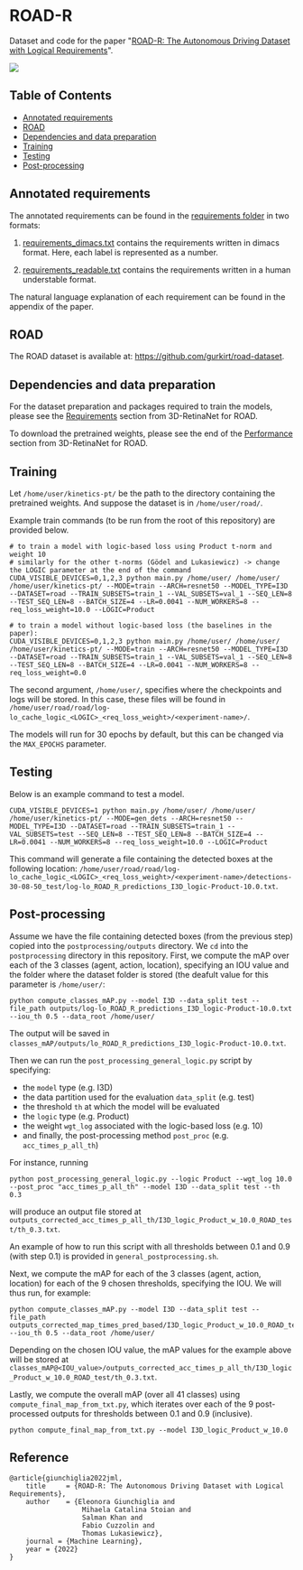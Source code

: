 # ROAD-R 

Dataset and code for the paper "[ROAD-R: The Autonomous Driving Dataset with Logical Requirements](https://learn-to-race.org/workshop-ai4ad-ijcai2022/assets/papers/paper_10.pdf)".

![](https://github.com/EGiunchiglia/ROAD-R/blob/main/extras/short_clip.gif)

## Table of Contents
- <a href='#dep'>Annotated requirements</a>
- <a href='#dep'>ROAD</a>
- <a href='#dep'>Dependencies and data preparation</a>
- <a href='#training'>Training</a>
- <a href='#testing'>Testing</a>
- <a href='#prostprocessing'>Post-processing</a>


## Annotated requirements

The annotated requirements can be found in the [requirements folder](requirements) in two formats:

1. [requirements_dimacs.txt](requirements/requirements_dimacs.txt) contains the requirements written in dimacs format. Here, each label is represented as a number.

2. [requirements_readable.txt](requirements/requirements_readable.txt) contains the requirements written in a human understable format. 

The natural language explanation of each requirement can be found in the appendix of the paper.


## ROAD 

The ROAD dataset is available at: https://github.com/gurkirt/road-dataset.


## Dependencies and data preparation
For the dataset preparation and packages required to train the models, please see the [Requirements](https://github.com/gurkirt/3D-RetinaNet#requirements) section from 3D-RetinaNet for ROAD.  

To download the pretrained weights, please see the end of the [Performance](https://github.com/gurkirt/3D-RetinaNet#performance) section from 3D-RetinaNet for ROAD.  

## Training

Let `/home/user/kinetics-pt/` be the path to the directory containing the pretrained weights. 
And suppose the dataset is in `/home/user/road/`.

Example train commands (to be run from the root of this repository) are provided below.

```
# to train a model with logic-based loss using Product t-norm and weight 10
# similarly for the other t-norms (Gödel and Lukasiewicz) -> change the LOGIC parameter at the end of the command
CUDA_VISIBLE_DEVICES=0,1,2,3 python main.py /home/user/ /home/user/  /home/user/kinetics-pt/ --MODE=train --ARCH=resnet50 --MODEL_TYPE=I3D --DATASET=road --TRAIN_SUBSETS=train_1 --VAL_SUBSETS=val_1 --SEQ_LEN=8 --TEST_SEQ_LEN=8 --BATCH_SIZE=4 --LR=0.0041 --NUM_WORKERS=8 --req_loss_weight=10.0 --LOGIC=Product

# to train a model without logic-based loss (the baselines in the paper): 
CUDA_VISIBLE_DEVICES=0,1,2,3 python main.py /home/user/ /home/user/  /home/user/kinetics-pt/ --MODE=train --ARCH=resnet50 --MODEL_TYPE=I3D --DATASET=road --TRAIN_SUBSETS=train_1 --VAL_SUBSETS=val_1 --SEQ_LEN=8 --TEST_SEQ_LEN=8 --BATCH_SIZE=4 --LR=0.0041 --NUM_WORKERS=8 --req_loss_weight=0.0
```

The second argument, `/home/user/`, specifies where the checkpoints and logs will be stored. 
In this case, these files will be found in 
`/home/user/road/road/log-lo_cache_logic_<LOGIC>_<req_loss_weight>/<experiment-name>/`.

The models will run for 30 epochs by default, but this can be changed via the `MAX_EPOCHS` parameter.


## Testing 
Below is an example command to test a model.

```
CUDA_VISIBLE_DEVICES=1 python main.py /home/user/ /home/user/  /home/user/kinetics-pt/ --MODE=gen_dets --ARCH=resnet50 --MODEL_TYPE=I3D --DATASET=road --TRAIN_SUBSETS=train_1 --VAL_SUBSETS=test --SEQ_LEN=8 --TEST_SEQ_LEN=8 --BATCH_SIZE=4 --LR=0.0041 --NUM_WORKERS=8 --req_loss_weight=10.0 --LOGIC=Product 
```

This command will generate a file containing the detected boxes at the following location:
`/home/user/road/road/log-lo_cache_logic_<LOGIC>_<req_loss_weight>/<experiment-name>/detections-30-08-50_test/log-lo_ROAD_R_predictions_I3D_logic-Product-10.0.txt`.

## Post-processing
Assume we have the file containing detected boxes (from the previous step) copied into the `postprocessing/outputs` directory.
We `cd` into the `postprocessing` directory in this repository. 
First, we compute the mAP over each of the 3 classes (agent, action, location), specifying an IOU value and the folder where the dataset folder is stored (the deafult value for this parameter is `/home/user/`:
```
python compute_classes_mAP.py --model I3D --data_split test --file_path outputs/log-lo_ROAD_R_predictions_I3D_logic-Product-10.0.txt --iou_th 0.5 --data_root /home/user/ 
```
The output will be saved in `classes_mAP/outputs/lo_ROAD_R_predictions_I3D_logic-Product-10.0.txt`.

Then we can run the `post_processing_general_logic.py` script by specifying:
- the `model` type (e.g. I3D)
- the data partition used for the evaluation `data_split` (e.g. test)
- the threshold `th` at which the model will be evaluated 
- the `logic` type (e.g. Product)
- the weight `wgt_log` associated with the logic-based loss (e.g. 10)
- and finally, the post-processing method `post_proc` (e.g. `acc_times_p_all_th`)

For instance, running
```
python post_processing_general_logic.py --logic Product --wgt_log 10.0 --post_proc "acc_times_p_all_th" --model I3D --data_split test --th 0.3
```
will produce an output file stored at `outputs_corrected_acc_times_p_all_th/I3D_logic_Product_w_10.0_ROAD_test/th_0.3.txt`.


An example of how to run this script with all thresholds between 0.1 and 0.9 (with step 0.1) is provided in 
`general_postprocessing.sh`. 

Next, we compute the mAP for each of the 3 classes (agent, action, location) for each of the 9 chosen thresholds, specifying the IOU. We will thus run, for example:
```
python compute_classes_mAP.py --model I3D --data_split test --file_path outputs_corrected_map_times_pred_based/I3D_logic_Product_w_10.0_ROAD_test/th_0.3.txt --iou_th 0.5 --data_root /home/user/ 
```
Depending on the chosen IOU value, the mAP values for the example above will be stored at `classes_mAP@<IOU_value>/outputs_corrected_acc_times_p_all_th/I3D_logic_Product_w_10.0_ROAD_test/th_0.3.txt`.

Lastly, we compute the overall mAP (over all 41 classes) using `compute_final_map_from_txt.py`, which iterates over 
each of the 9 post-processed outputs for thresholds between 0.1 and 0.9 (inclusive).
```
python compute_final_map_from_txt.py --model I3D_logic_Product_w_10.0
```

## Reference
```
@article{giunchiglia2022jml,
    title     = {ROAD-R: The Autonomous Driving Dataset with Logical Requirements},
    author    = {Eleonora Giunchiglia and
                  Mihaela Catalina Stoian and 
                  Salman Khan and 
                  Fabio Cuzzolin and 
                  Thomas Lukasiewicz},
    journal = {Machine Learning},
    year = {2022}
}
